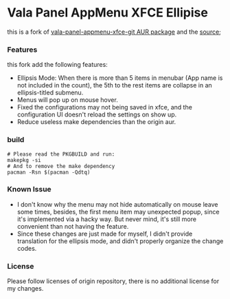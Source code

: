 # Vala Panel AppMenu XFCE Ellipise

this is a fork of [vala-panel-appmenu-xfce-git AUR package](https://aur.archlinux.org/vala-panel-appmenu-xfce-git.git) and the [source](https://gitlab.com/vala-panel-project/vala-panel-appmenu.git);

### Features

this fork add the following features:
- Ellipsis Mode: When there is more than 5 items in menubar (App name is not included in the count), the 5th to the rest items are collapse in an ellipsis-titled submenu.
- Menus will pop up on mouse hover.
- Fixed the configurations may not being saved in xfce, and the configuration UI doesn't reload the settings on show up.
- Reduce useless make dependencies than the origin aur.

### build

```shell
# Please read the PKGBUILD and run:
makepkg -si
# And to remove the make dependency
pacman -Rsn $(pacman -Qdtq)
```

### Known Issue

- I don't know why the menu may not hide automatically on mouse leave some times, besides, the first menu item may unexpected popup, since it's implemented via a hacky way. But never mind, it's still more convenient than not having the feature.
- Since these changes are just made for myself, I didn't provide translation for the ellipsis mode, and didn't properly organize the change codes.

### License

Please follow licenses of origin repository, there is no additional license for my changes.